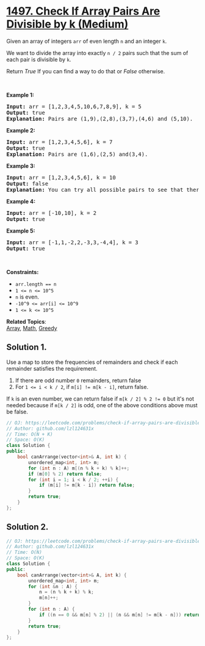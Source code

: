 # [1497. Check If Array Pairs Are Divisible by k (Medium)](https://leetcode.com/problems/check-if-array-pairs-are-divisible-by-k/)

<p>Given an array of integers <code>arr</code> of even length <code>n</code> and an integer <code>k</code>.</p>

<p>We want to divide the array into exactly <code>n /&nbsp;2</code> pairs such that the sum of each pair is divisible by <code>k</code>.</p>

<p>Return <em>True</em> If you can find a way to do that or <em>False</em> otherwise.</p>

<p>&nbsp;</p>
<p><strong>Example 1:</strong></p>

<pre><strong>Input:</strong> arr = [1,2,3,4,5,10,6,7,8,9], k = 5
<strong>Output:</strong> true
<strong>Explanation:</strong> Pairs are (1,9),(2,8),(3,7),(4,6) and (5,10).
</pre>

<p><strong>Example 2:</strong></p>

<pre><strong>Input:</strong> arr = [1,2,3,4,5,6], k = 7
<strong>Output:</strong> true
<strong>Explanation:</strong> Pairs are (1,6),(2,5) and(3,4).
</pre>

<p><strong>Example 3:</strong></p>

<pre><strong>Input:</strong> arr = [1,2,3,4,5,6], k = 10
<strong>Output:</strong> false
<strong>Explanation:</strong> You can try all possible pairs to see that there is no way to divide arr into 3 pairs each with sum divisible by 10.
</pre>

<p><strong>Example 4:</strong></p>

<pre><strong>Input:</strong> arr = [-10,10], k = 2
<strong>Output:</strong> true
</pre>

<p><strong>Example 5:</strong></p>

<pre><strong>Input:</strong> arr = [-1,1,-2,2,-3,3,-4,4], k = 3
<strong>Output:</strong> true
</pre>

<p>&nbsp;</p>
<p><strong>Constraints:</strong></p>

<ul>
	<li><code>arr.length == n</code></li>
	<li><code>1 &lt;= n &lt;= 10^5</code></li>
	<li><code>n</code> is even.</li>
	<li><code>-10^9 &lt;= arr[i] &lt;= 10^9</code></li>
	<li><code>1 &lt;= k &lt;= 10^5</code></li>
</ul>

**Related Topics**:  
[Array](https://leetcode.com/tag/array/), [Math](https://leetcode.com/tag/math/), [Greedy](https://leetcode.com/tag/greedy/)

## Solution 1.

Use a map to store the frequencies of remainders and check if each remainder satisfies the requirement.

1. If there are odd number `0` remainders, return false
1. For `1 <= i < k / 2`, if `m[i] != m[k - i]`, return false.

If `k` is an even number, we can return false if `m[k / 2] % 2 != 0` but it's not needed because if `m[k / 2]` is odd, one of the above conditions above must be false.

```cpp
// OJ: https://leetcode.com/problems/check-if-array-pairs-are-divisible-by-k/
// Author: github.com/lzl124631x
// Time: O(N + K)
// Space: O(K)
class Solution {
public:
    bool canArrange(vector<int>& A, int k) {
        unordered_map<int, int> m;
        for (int n : A) m[(n % k + k) % k]++;
        if (m[0] % 2) return false;
        for (int i = 1; i < k / 2; ++i) {
            if (m[i] != m[k - i]) return false;
        }
        return true;
    }
};
```

## Solution 2.

```cpp
// OJ: https://leetcode.com/problems/check-if-array-pairs-are-divisible-by-k/
// Author: github.com/lzl124631x
// Time: O(N)
// Space: O(K)
class Solution {
public:
    bool canArrange(vector<int>& A, int k) {
        unordered_map<int, int> m;
        for (int &n : A) {
            n = (n % k + k) % k;
            m[n]++;
        }
        for (int n : A) {
            if ((n == 0 && m[n] % 2) || (n && m[n] != m[k - n])) return false;
        }
        return true;
    }
};
```